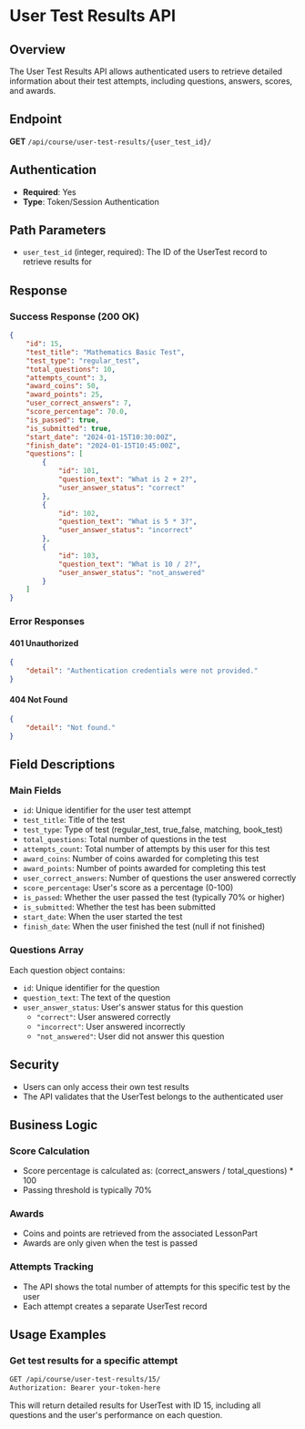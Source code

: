 # User Test Results API

## Overview
The User Test Results API allows authenticated users to retrieve detailed information about their test attempts, including questions, answers, scores, and awards.

## Endpoint
**GET** `/api/course/user-test-results/{user_test_id}/`

## Authentication
- **Required**: Yes
- **Type**: Token/Session Authentication

## Path Parameters
- `user_test_id` (integer, required): The ID of the UserTest record to retrieve results for

## Response

### Success Response (200 OK)
```json
{
    "id": 15,
    "test_title": "Mathematics Basic Test",
    "test_type": "regular_test",
    "total_questions": 10,
    "attempts_count": 3,
    "award_coins": 50,
    "award_points": 25,
    "user_correct_answers": 7,
    "score_percentage": 70.0,
    "is_passed": true,
    "is_submitted": true,
    "start_date": "2024-01-15T10:30:00Z",
    "finish_date": "2024-01-15T10:45:00Z",
    "questions": [
        {
            "id": 101,
            "question_text": "What is 2 + 2?",
            "user_answer_status": "correct"
        },
        {
            "id": 102,
            "question_text": "What is 5 * 3?",
            "user_answer_status": "incorrect"
        },
        {
            "id": 103,
            "question_text": "What is 10 / 2?",
            "user_answer_status": "not_answered"
        }
    ]
}
```

### Error Responses

#### 401 Unauthorized
```json
{
    "detail": "Authentication credentials were not provided."
}
```

#### 404 Not Found
```json
{
    "detail": "Not found."
}
```

## Field Descriptions

### Main Fields
- `id`: Unique identifier for the user test attempt
- `test_title`: Title of the test
- `test_type`: Type of test (regular_test, true_false, matching, book_test)
- `total_questions`: Total number of questions in the test
- `attempts_count`: Total number of attempts by this user for this test
- `award_coins`: Number of coins awarded for completing this test
- `award_points`: Number of points awarded for completing this test
- `user_correct_answers`: Number of questions the user answered correctly
- `score_percentage`: User's score as a percentage (0-100)
- `is_passed`: Whether the user passed the test (typically 70% or higher)
- `is_submitted`: Whether the test has been submitted
- `start_date`: When the user started the test
- `finish_date`: When the user finished the test (null if not finished)

### Questions Array
Each question object contains:
- `id`: Unique identifier for the question
- `question_text`: The text of the question
- `user_answer_status`: User's answer status for this question
  - `"correct"`: User answered correctly
  - `"incorrect"`: User answered incorrectly
  - `"not_answered"`: User did not answer this question

## Security
- Users can only access their own test results
- The API validates that the UserTest belongs to the authenticated user

## Business Logic

### Score Calculation
- Score percentage is calculated as: (correct_answers / total_questions) * 100
- Passing threshold is typically 70%

### Awards
- Coins and points are retrieved from the associated LessonPart
- Awards are only given when the test is passed

### Attempts Tracking
- The API shows the total number of attempts for this specific test by the user
- Each attempt creates a separate UserTest record

## Usage Examples

### Get test results for a specific attempt
```bash
GET /api/course/user-test-results/15/
Authorization: Bearer your-token-here
```

This will return detailed results for UserTest with ID 15, including all questions and the user's performance on each question.
